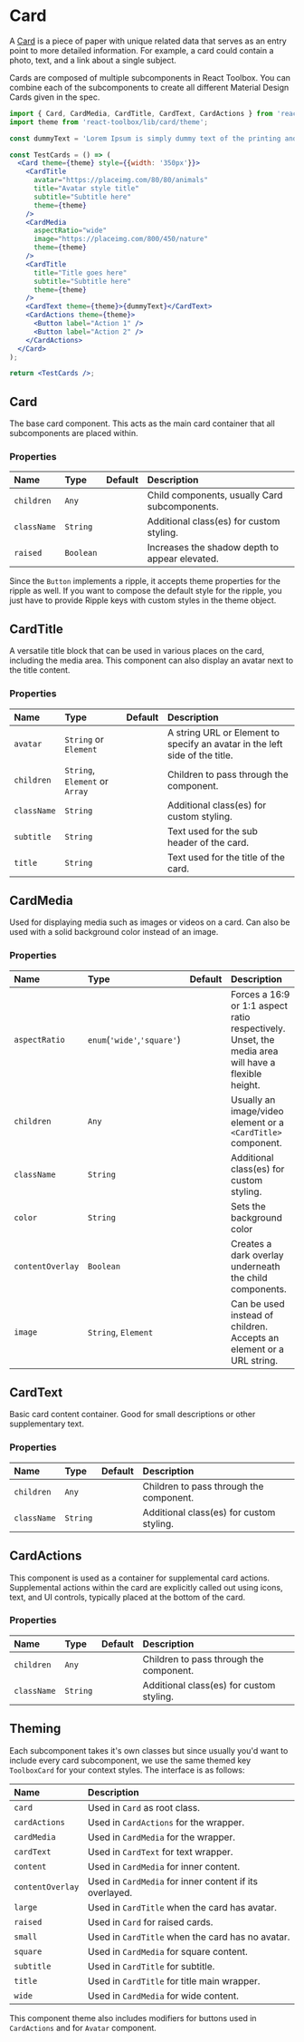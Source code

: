 # Card

A [Card](https://www.google.com/design/spec/components/cards.html) is a piece of paper with unique related data that serves as an entry point to more detailed information. For example, a card could contain a photo, text, and a link about a single subject.

Cards are composed of multiple subcomponents in React Toolbox. You can combine each of the subcomponents to create all different Material Design Cards given in the spec.

<!-- example -->
```jsx
import { Card, CardMedia, CardTitle, CardText, CardActions } from 'react-toolbox/lib/card';
import theme from 'react-toolbox/lib/card/theme';

const dummyText = 'Lorem Ipsum is simply dummy text of the printing and typesetting industry. Lorem Ipsum has been the industry\'s standard dummy text ever since the 1500s, when an unknown printer took a galley of type and scrambled it to make a type specimen book.';

const TestCards = () => (
  <Card theme={theme} style={{width: '350px'}}>
    <CardTitle
      avatar="https://placeimg.com/80/80/animals"
      title="Avatar style title"
      subtitle="Subtitle here"
      theme={theme}
    />
    <CardMedia
      aspectRatio="wide"
      image="https://placeimg.com/800/450/nature"
      theme={theme}
    />
    <CardTitle
      title="Title goes here"
      subtitle="Subtitle here"
      theme={theme}
    />
    <CardText theme={theme}>{dummyText}</CardText>
    <CardActions theme={theme}>
      <Button label="Action 1" />
      <Button label="Action 2" />
    </CardActions>
  </Card>
);

return <TestCards />;
```

<!--component-docgen-start-->

## Card

The base card component. This acts as the main card container
that all subcomponents are placed within.

### Properties
| Name | Type | Default | Description |
|:-----|:-----|:-----|:-----|
| `children` | `Any` |  | Child components, usually Card subcomponents. |
| `className` | `String` |  | Additional class(es) for custom styling. |
| `raised` | `Boolean` |  | Increases the shadow depth to appear elevated. |


Since the `Button` implements a ripple, it accepts theme properties for the ripple as well. If you want to compose the default style for the ripple, you just have to provide Ripple keys with custom styles in the theme object.


## CardTitle
A versatile title block that can be used in
various places on the card, including the media
area. This component can also display an avatar next
to the title content.

### Properties
| Name | Type | Default | Description |
|:-----|:-----|:-----|:-----|
| `avatar` | `String` or `Element` |  | A string URL or Element to specify an avatar in the left side of the title. |
| `children` | `String`, `Element` or `Array` |  | Children to pass through the component. |
| `className` | `String` |  | Additional class(es) for custom styling. |
| `subtitle` | `String` |  | Text used for the sub header of the card. |
| `title` | `String` |  | Text used for the title of the card.  |

## CardMedia

Used for displaying media such as images or videos
on a card. Can also be used with a solid background
color instead of an image.

### Properties
| Name | Type | Default | Description |
|:-----|:-----|:-----|:-----|
| `aspectRatio` | `enum`(`'wide'`,`'square'`) |  | Forces a 16:9 or 1:1 aspect ratio respectively. Unset, the media area will have a flexible height. |
| `children` | `Any` |  | Usually an image/video element or a `<CardTitle>` component. |
| `className` | `String` |  | Additional class(es) for custom styling. |
| `color` | `String` |  | Sets the background color |
| `contentOverlay` | `Boolean` |  | Creates a dark overlay underneath the child components. |
| `image` | `String`, `Element` |  | Can be used instead of children. Accepts an element or a URL string. |

## CardText
Basic card content container. Good for
small descriptions or other supplementary text.

### Properties
| Name | Type | Default | Description |
|:-----|:-----|:-----|:-----|
| `children` | `Any` |  | Children to pass through the component. |
| `className` | `String` |  | Additional class(es) for custom styling. |

## CardActions

This component is used as a container for supplemental
card actions. Supplemental actions within the card are
explicitly called out using icons, text, and UI controls,
typically placed at the bottom of the card.

### Properties
| Name | Type | Default | Description |
|:-----|:-----|:-----|:-----|
| `children` | `Any` |  | Children to pass through the component. |
| `className` | `String` |  | Additional class(es) for custom styling. |

## Theming

Each subcomponent takes it's own classes but since usually you'd want to include every card subcomponent, we use the same themed key `ToolboxCard` for your context styles. The interface is as follows:

| Name       | Description|
|:-----------|:-----------|
| `card`     | Used in `Card` as root class.|
| `cardActions` | Used in `CardActions` for the wrapper.|
| `cardMedia` | Used in `CardMedia` for the wrapper.|
| `cardText` | Used in `CardText` for text wrapper.|
| `content` | Used in `CardMedia` for inner content.|
| `contentOverlay` | Used in `CardMedia` for inner content if its overlayed.|
| `large` | Used in `CardTitle` when the card has avatar.|
| `raised`   | Used in `Card` for raised cards.|
| `small` | Used in `CardTitle` when the card has no avatar.|
| `square` | Used in `CardMedia` for square content.|
| `subtitle` | Used in `CardTitle` for subtitle.|
| `title` | Used in `CardTitle` for title main wrapper.|
| `wide` | Used in `CardMedia` for wide content.|

This component theme also includes modifiers for buttons used in `CardActions` and for `Avatar` component.
